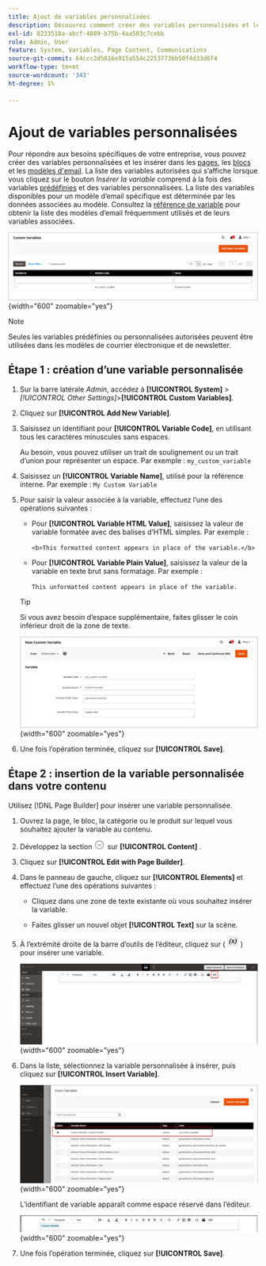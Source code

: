 ```yaml
---
title: Ajout de variables personnalisées
description: Découvrez comment créer des variables personnalisées et les insérer dans des pages, des blocs et du contenu de produit.
exl-id: 8233518a-abcf-4889-b75b-4aa503c7cebb
role: Admin, User
feature: System, Variables, Page Content, Communications
source-git-commit: 64ccc2d5016e915a554c2253773bb50f4d33d6f4
workflow-type: tm+mt
source-wordcount: '343'
ht-degree: 1%

---
```


# Ajout de variables personnalisées

Pour répondre aux besoins spécifiques de votre entreprise, vous pouvez créer des variables personnalisées et les insérer dans les [pages](../content-design/pages.md), les [blocs](../content-design/blocks.md) et les [modèles d&#39;email](email-templates.md). La liste des variables autorisées qui s’affiche lorsque vous cliquez sur le bouton _Insérer la variable_ comprend à la fois des variables [prédéfinies](variables-predefined.md) et des variables personnalisées. La liste des variables disponibles pour un modèle d’email spécifique est déterminée par les données associées au modèle. Consultez la [référence de variable](variables-reference.md) pour obtenir la liste des modèles d’email fréquemment utilisés et de leurs variables associées.

![Variables personnalisées](./assets/variables-custom.png){width="600" zoomable="yes"}

>[!NOTE]
>
>Seules les variables prédéfinies ou personnalisées autorisées peuvent être utilisées dans les modèles de courrier électronique et de newsletter.

## Étape 1 : création d’une variable personnalisée

1. Sur la barre latérale _Admin_, accédez à **[!UICONTROL System]** > _[!UICONTROL Other Settings]_>**[!UICONTROL Custom Variables]**.

1. Cliquez sur **[!UICONTROL Add New Variable]**.

1. Saisissez un identifiant pour **[!UICONTROL Variable Code]**, en utilisant tous les caractères minuscules sans espaces.

   Au besoin, vous pouvez utiliser un trait de soulignement ou un trait d’union pour représenter un espace. Par exemple : `my_custom_variable`

1. Saisissez un **[!UICONTROL Variable Name]**, utilisé pour la référence interne. Par exemple : `My Custom Variable`

1. Pour saisir la valeur associée à la variable, effectuez l’une des opérations suivantes :

   - Pour **[!UICONTROL Variable HTML Value]**, saisissez la valeur de variable formatée avec des balises d’HTML simples. Par exemple :

     `<b>This formatted content appears in place of the variable.</b>`

   - Pour **[!UICONTROL Variable Plain Value]**, saisissez la valeur de la variable en texte brut sans formatage. Par exemple :

     `This unformatted content appears in place of the variable.`

   >[!TIP]
   >
   >Si vous avez besoin d’espace supplémentaire, faites glisser le coin inférieur droit de la zone de texte.

   ![Nouvelle variable personnalisée](./assets/variable-custom-add.png){width="600" zoomable="yes"}

1. Une fois l’opération terminée, cliquez sur **[!UICONTROL Save]**.

## Étape 2 : insertion de la variable personnalisée dans votre contenu

Utilisez [!DNL Page Builder] pour insérer une variable personnalisée.

1. Ouvrez la page, le bloc, la catégorie ou le produit sur lequel vous souhaitez ajouter la variable au contenu.

1. Développez la section ![Sélecteur d’extension](../assets/icon-display-expand.png) sur **[!UICONTROL Content]** .

1. Cliquez sur **[!UICONTROL Edit with Page Builder]**.

1. Dans le panneau de gauche, cliquez sur **[!UICONTROL Elements]** et effectuez l’une des opérations suivantes :

   - Cliquez dans une zone de texte existante où vous souhaitez insérer la variable.

   - Faites glisser un nouvel objet **[!UICONTROL Text]** sur la scène.

1. À l’extrémité droite de la barre d’outils de l’éditeur, cliquez sur ( ![Insérer une variable](./assets/editor-btn-insert-variable.png) ) pour insérer une variable.

   ![[!DNL Page Builder] étape et panneau](./assets/variable-custom-pagebuilder-stage.png){width="600" zoomable="yes"}

1. Dans la liste, sélectionnez la variable personnalisée à insérer, puis cliquez sur **[!UICONTROL Insert Variable]**.

   ![Nouvelle variable personnalisée](./assets/variable-custom-insert-select.png){width="600" zoomable="yes"}

   L’identifiant de variable apparaît comme espace réservé dans l’éditeur.

   ![[!DNL Page Builder] stage - espace réservé variable](./assets/pagebuilder-variable-inserted.png){width="600" zoomable="yes"}

1. Une fois l’opération terminée, cliquez sur **[!UICONTROL Save]**.
